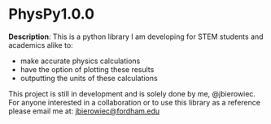 # PhysPy1.0.0

**Description**: This is a python library I am developing for STEM students and academics alike to:

  - make accurate physics calculations 
  - have the option of plotting these results
  - outputting the units of these calculations 
  
This project is still in development and is solely done by me, @jbierowiec. 
For anyone interested in a collaboration or to use this library as a reference please email me at: jbierowiec@fordham.edu
